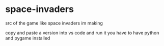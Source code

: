 # space-invaders
src of the game like space invaders im making


copy and paste a version into vs code and run it you have to have python and pygame installed
